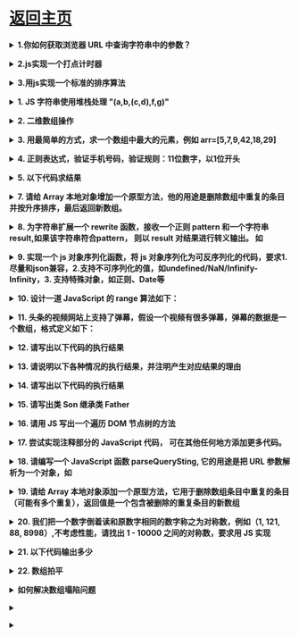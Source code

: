 # [返回主页](../README.md)


<b><details><summary>1.你如何获取浏览器 URL 中查询字符串中的参数？</summary></b>

```

function showWindowHref(){
    var sHref = window.location.href;
    var args = sHref.split('?');
    if(args[0] == sHref){
        return "";
    }
    var arr = args[1].split('&');
    var obj = {};
    for(var i = 0;i< arr.length;i++){
        var arg = arr[i].split('=');
        obj[arg[0]] = arg[1];
    }
    return obj;
}
var href = showWindowHref(); // obj
console.log(href['name']); // xiaoming

```

</details>

<b><details><summary>2.js实现一个打点计时器</summary></b>

问题描述：

1、从 start 到 end（包含 start 和 end），每隔 100 毫秒 console.log 一个数字，每次数字增幅 1
2、返回的对象中需要包含一个 cancel 方法，用于停止定时操作
3、第一个数需要立即输出

```

实现法一（setTimeout()方法）：

function count(start, end) {
    if(start <= end){
        console.log(start++);
        st = setTimeout(function(){count(start, end)}, 100);
    }
    return {
        cancel: function(){clearTimeout(st);}
    }
}
count(1, 10);


实现法二（setInterval()方法）：

function count(start, end) {
    console.log(start++);
    var timer = setInterval(function () {
        if (start <= end) {
            console.log(start++)
        }
    }, 100);
    return {
        cancel: function () {
            clearInterval(timer)
        }
    }
}
count(1, 10);


```

知识点：
setTimeout()方法用于在指定的毫秒数后调用函数或计算表达式。
语法：setTimeout(code, millisec)
注意：setTimeout() 只执行 code 一次。如果要多次调用，请使用 setInterval() 或者让 code 自身再次调用 setTimeout()。

setInterval() 方法可按照指定的周期（以毫秒计）来调用函数或计算表达式。
语法：setInterval(code ,millisec[,"lang"])
setInterval() 方法会不停地调用函数，直到 clearInterval() 被调用或窗口被关闭。由 setInterval() 返回的 ID 值可用作 clearInterval() 方法的参数。

</details>

<b><details><summary>3.用js实现一个标准的排序算法</summary></b>

一.冒泡排序
```

function BubbleSort(array) {
  var length = array.length;
  for (var i = length - 1; i > 0; i--) { //用于缩小范围
    for (var j = 0; j < i; j++) { //在范围内进行冒泡，在此范围内最大的一个将冒到最后面
      if (array[j] > array[j+1]) { 
        var temp = array[j];
        array[j] = array[j+1];
        array[j+1] = temp;
      }
    }
    console.log(array);
    console.log("-----------------------------");
  }
  return array;
}
 
 
var arr = [10,9,8,7,7,6,5,11,3];
var result = BubbleSort(arr);
console.log(result); 
/*
[ 9, 8, 7, 7, 6, 5, 10, 3, 11 ]
-----------------------------
[ 8, 7, 7, 6, 5, 9, 3, 10, 11 ]
-----------------------------
[ 7, 7, 6, 5, 8, 3, 9, 10, 11 ]
-----------------------------
[ 7, 6, 5, 7, 3, 8, 9, 10, 11 ]
-----------------------------
[ 6, 5, 7, 3, 7, 8, 9, 10, 11 ]
-----------------------------
[ 5, 6, 3, 7, 7, 8, 9, 10, 11 ]
-----------------------------
[ 5, 3, 6, 7, 7, 8, 9, 10, 11 ]
-----------------------------
[ 3, 5, 6, 7, 7, 8, 9, 10, 11 ]
-----------------------------
[ 3, 5, 6, 7, 7, 8, 9, 10, 11 ]
*/

```
二.选择排序

```

function SelectionSort(array) {
  var length = array.length;
  for (var i = 0; i < length; i++) { //缩小选择的范围
    var min = array[i]; //假定范围内第一个为最小值
    var index = i; //记录最小值的下标
    for (var j = i + 1; j < length; j++) { //在范围内选取最小值
      if (array[j] < min) {
        min = array[j];
        index = j;
      }
    }
    if (index != i) { //把范围内最小值交换到范围内第一个
      var temp = array[i];
      array[i] = array[index];
      array[index] = temp;
    }
    console.log(array);
    console.log("---------------------");
  }
  return array;
}
 
var arr = [ 1, 10, 100, 90, 65, 5, 4, 10, 2, 4 ];
var result = SelectionSort(arr);
console.log(result);
/*
[ 1, 10, 100, 90, 65, 5, 4, 10, 2, 4 ]
---------------------
[ 1, 2, 100, 90, 65, 5, 4, 10, 10, 4 ]
---------------------
[ 1, 2, 4, 90, 65, 5, 100, 10, 10, 4 ]
---------------------
[ 1, 2, 4, 4, 65, 5, 100, 10, 10, 90 ]
---------------------
[ 1, 2, 4, 4, 5, 65, 100, 10, 10, 90 ]
---------------------
[ 1, 2, 4, 4, 5, 10, 100, 65, 10, 90 ]
---------------------
[ 1, 2, 4, 4, 5, 10, 10, 65, 100, 90 ]
---------------------
[ 1, 2, 4, 4, 5, 10, 10, 65, 100, 90 ]
---------------------
[ 1, 2, 4, 4, 5, 10, 10, 65, 90, 100 ]
---------------------
[ 1, 2, 4, 4, 5, 10, 10, 65, 90, 100 ]
---------------------
[ 1, 2, 4, 4, 5, 10, 10, 65, 90, 100 ]
*/

```
三.插入排序

```

function InsertionSort(array) {
  var length = array.length;
  for (var i = 0; i < length - 1; i++) {
    //i代表已经排序好的序列最后一项下标
    var insert = array[i+1];
    var index = i + 1;//记录要被插入的下标
    for (var j = i; j >= 0; j--) {
      if (insert < array[j]) {
        //要插入的项比它小，往后移动
        array[j+1] = array[j];
        index = j;
      }
    }
    array[index] = insert;
    console.log(array);
    console.log("-----------------------");
  }
  return array;
}
 
var arr = [100,90,80,62,80,8,1,2,39];
var result = InsertionSort(arr);
console.log(result);
/*
[ 90, 100, 80, 62, 80, 8, 1, 2, 39 ]
-----------------------
[ 80, 90, 100, 62, 80, 8, 1, 2, 39 ]
-----------------------
[ 62, 80, 90, 100, 80, 8, 1, 2, 39 ]
-----------------------
[ 62, 80, 80, 90, 100, 8, 1, 2, 39 ]
-----------------------
[ 8, 62, 80, 80, 90, 100, 1, 2, 39 ]
-----------------------
[ 1, 8, 62, 80, 80, 90, 100, 2, 39 ]
-----------------------
[ 1, 2, 8, 62, 80, 80, 90, 100, 39 ]
-----------------------
[ 1, 2, 8, 39, 62, 80, 80, 90, 100 ]
-----------------------
[ 1, 2, 8, 39, 62, 80, 80, 90, 100 ]
*/

```
四.希尔排序
五.归并排序
六.快速排序

</details>

<b><details><summary>1. JS 字符串使用堆栈处理 "(a,b,(c,d),f,g)"</summary></b>

</details>

<b><details><summary>2. 二维数组操作</summary></b>

</details>

<b><details><summary>3. 用最简单的方式，求一个数组中最大的元素，例如 arr=[5,7,9,42,18,29]</summary></b>

</details>

<b><details><summary>4. 正则表达式，验证手机号码，验证规则：11位数字，以1位开头</summary></b>

</details>

<b><details><summary>5. 以下代码求结果</summary></b>

```

function SuperClass() {
    this.name = "women";
    this.bra = ["a", "b"];
}

SuperClass.prototype.sayWhat = function() {
    console.log("hello")
}

function SubClass() {
    this.subname = "you sister";
    SuperClass.call(this);
}

var sub = new SubClass();
console.log(sub.sayWhat());

```

</details>

<b><details><summary>7. 请给 Array 本地对象增加一个原型方法，他的用途是删除数组中重复的条目并按升序排序，最后返回新数组。</summary></b>

</details>

<b><details><summary>8. 为字符串扩展一个 rewrite 函数，接收一个正则 pattern 和一个字符串 result,如果该字符串符合pattern， 则以 result 对结果进行转义输出。 如</summary></b>

```

'/foo'.rewrite(/^\/foo/, '/bar')
'u1234'.rewrite(/^\/u(\d+)/, '/user/$1')
'/i'.rewrite(/^\o/, '/ooo')

```

</details>

<b><details><summary>9. 实现一个 js 对象序列化函数，将 js 对象序列化为可反序列化的代码，要求1.尽量和json兼容，2.支持不可序列化的值，如undefined/NaN/Infinify-Infinity，3. 支持特殊对象，如正则、Date等</summary></b>

```

serialize({})
serialize({ a: 'b' })
serialize({ a: 0/0 })
serialize({ a: /foo/ })

```

</details>

<b><details><summary>10. 设计一道 JavaScript 的 range 算法如下：</summary></b>

range(1, 10, 3) 返回 [1, 4, 7, 10];
range('A', 'F', 2) 返回 ['A', 'C', 'E']
// 请使用 JavaScript 语言实现该功能（可以使用 ES6）

</details>

<b><details><summary>11. 头条的视频网站上支持了弹幕，假设一个视频有很多弹幕，弹幕的数据是一个数组，格式定义如下：</summary></b>

```

[
    {
        time: Number,
        content: String
    },
    {
        time: Number,
        content: String
    }...
]
(其中 time 表示时间，content表示弹幕内容)，那么如何快速定位到某个时间点的弹幕，请编码实现（不使用数组的 sort 方法）

```

</details>

<b><details><summary>12. 请写出以下代码的执行结果</summary></b>
```
(function() {
    fn();
    var fn = function() {
        alert(1);
    }
    fn();
    function fn() {
        alert(2)
    }
})()
```
</details>

<b><details><summary>13. 请说明以下各种情况的执行结果，并注明产生对应结果的理由</summary></b>
```
function doSomething() {
    alert(this);
}

a) element.onclick = doSomething, 点击 element 元素后
b) element.onclick = function() doSomething(){}, 点击 element 元素后
c) 直接执行 doSomething()
```
</details>

<b><details><summary>14. 请写出以下代码的执行结果</summary></b>
```
var obj = {};
var events = { m1: "clicked", m2: "changed"};
for(e in events) {
    obj[e] = function() {
        alert(events[e])
    }
}

alert(obj.m1 == obj.m2);
obj.m1();
obj.m2();
```
</details>

<b><details><summary>15. 请写出类 Son 继承类 Father</summary></b>
function Father() {}
function Son() {}
</details>

<b><details><summary>16. 请用 JS 写出一个遍历 DOM 节点树的方法</summary></b>

</details>

<b><details><summary>17. 尝试实现注释部分的 JavaScript 代码， 可在其他任何地方添加更多代码。</summary></b>
```
var Obj = function(msg) {
    this.msg = msg;
    this.shout = function () {
        alert(this.msg)
    }
    this.waitAndShout = function() {
        // 隔五秒钟后执行上面的 shout 方法
    }
}
```
</details>

<b><details><summary>18. 请编写一个 JavaScript 函数 parseQuerySting, 它的用途是把 URL 参数解析为一个对象，如</summary></b>
```
var url = "http://www.58.com/index.aspx?key0=0&key1=1&key2=2..."
var obj = parseQuerySting(url);
alert(obj.key0) // 输出 0
```
</details>

<b><details><summary>19. 请给 Array 本地对象添加一个原型方法，它用于删除数组条目中重复的条目（可能有多个重复），返回值是一个包含被删除的重复条目的新数组</summary></b>

</details>

<b><details><summary>20. 我们把一个数字倒着读和原数字相同的数字称之为对称数，例如（1, 121, 88, 8998）,不考虑性能，请找出 1 - 10000 之间的对称数，要求用 JS 实现</summary></b>

</details>

<b><details><summary>21. 以下代码输出多少</summary></b>
```
var name = "world";
(function () {
    if (typeof name === "undefined") {
        var name = "jack";
        console.log("Hi!" + name);
    } else {
        console.log("Hello," + name)
    }
})()
```
</details>

<b><details><summary>22. 数组拍平</summary></b>

</details>

<b><details><summary>如何解决数组塌陷问题</summary></b>

```

    // 1 使用i--
    for(var i=0;i<arr.length;i++){
        if(arr[i]===4){
            arr.splice(i,1);
            i--;
        }
    }
    console.log(arr)

    // 2 从数组的末尾一项开始遍历
    for(var i =arr.length;i>=0;i--){
        if(arr[i]===4){
            arr.splice(i,1);
        }
    }
    console.log(arr)

```

</details>

<b><details><summary></summary></b>

</details>

<b><details><summary></summary></b>

</details>